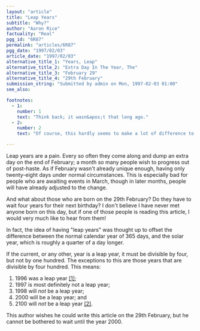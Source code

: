 ```yaml
---
layout: "article"
title: "Leap Years"
subtitle: "Why?"
author: "Aaron Rice"
factuality: "Real"
pgg_id: "6R87"
permalink: "articles/6R87"
pgg_date: "1997/02/03"
article_date: "1997/02/03"
alternative_title_1: "Years, Leap"
alternative_title_2: "Extra Day In The Year, The"
alternative_title_3: "February 29"
alternative_title_4: "29th February"
submission_string: "Submitted by admin on Mon, 1997-02-03 01:00"
see_also:

footnotes: 
  - 1:
    number: 1
    text: "Think back; it wasn&apos;t that long ago."
  - 2:
    number: 2
    text: "Of course, this hardly seems to make a lot of difference to anybody alive at this moment, as most of them stand little or no chance of ever seeing the year 2100."

---
```

<div>
<p>Leap years are a pain. Every so often they come along and dump an extra day on the end of February; a month so many people wish to progress out of post-haste. As if February wasn't already unique enough, having only twenty-eight days under normal circumstances. This is especially bad for people who are awaiting events in March, though in later months, people will have already adjusted to the change.</p>
<p>And what about those who are born on the 29th February? Do they have to wait four years for their next birthday? I don't believe I have never met anyone born on this day, but if one of those people is reading this article, I would very much like to hear from them!</p>
<p>In fact, the idea of having "leap years" was thought up to offset the difference between the normal calendar year of 365 days, and the solar year, which is roughly a quarter of a day longer.</p>
<p>If the current, or any other, year is a leap year, it must be divisible by four, but not by one hundred. The exceptions to this are those years that are divisible by four hundred. This means:</p>
<ol>
<li value="1">1996 was a leap year <a href="#footnote-body.1" name="footnote-link.1" class="footnote-link">[1]</a>;</li>
<li value="2">1997 is most definitely not a leap year;</li>
<li value="3">1998 will <em>not</em> be a leap year;</li>
<li value="4">2000 will be a leap year; and</li>
<li value="5">2100 will <em>not</em> be a leap year <a href="#footnote-body.2" name="footnote-link.2" class="footnote-link">[2]</a>.</li>
</ol>
<p>This author wishes he could write this article on the 29th February, but he cannot be bothered to wait until the year 2000.</p>
</div>
